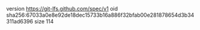 version https://git-lfs.github.com/spec/v1
oid sha256:67033a0e8e92de18dec15733b16a886f32bfab00e281878654d3b34311ad6396
size 114
